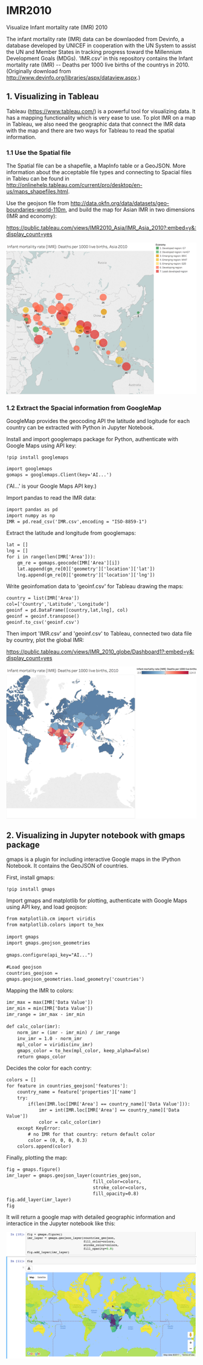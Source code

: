 # IMR2010
Visualize Infant mortality rate (IMR) 2010

The infant mortality rate (IMR) data can be downlaoded from Devinfo, a database developed by UNICEF in cooperation with the UN System to assist the UN and Member States in tracking progress toward the Millennium Development Goals (MDGs). 'IMR.csv' in this repository contains the Infant mortality rate (IMR) -- Deaths per 1000 live births of the countrys in 2010. (Originally download from http://www.devinfo.org/libraries/aspx/dataview.aspx.)

## 1. Visualizing in Tableau

Tableau (https://www.tableau.com/) is a powerful tool for visualizing data. It has a mapping functionality which is very ease to use. To plot IMR on a map in Tableau, we also need the geographic data that connect the IMR data with the map and there are two ways for Tableau to read the spatial information.

### 1.1 Use the Spatial file

The Spatial file can be a shapefile, a MapInfo table or a GeoJSON. More information about the acceptable file types and connecting to Spacial files in Tableu can be found in http://onlinehelp.tableau.com/current/pro/desktop/en-us/maps_shapefiles.html. 

Use the geojson file from http://data.okfn.org/data/datasets/geo-boundaries-world-110m, and build the map for Asian IMR in two dimensions (IMR and economy): 

https://public.tableau.com/views/IMR2010_Asia/IMR_Asia_2010?:embed=y&:display_count=yes

![Embed Code](IMR_Asia_2010.png)

### 1.2 Extract the Spacial information from GoogleMap

GoogleMap provides the geocoding API the latitude and logitude for each country can be extracted with Python in Jupyter Notebook.

Install and import googlemaps package for Python, authenticate with Google Maps using API key:
```
!pip install googlemaps
```

```
import googlemaps
gomaps = googlemaps.Client(key='AI...')
```
('AI...' is your Google Maps API key.)

Import pandas to read the IMR data:
```
import pandas as pd
import numpy as np 
IMR = pd.read_csv('IMR.csv',encoding = "ISO-8859-1")
```

Extract the latitude and longitude from googlemaps:
```
lat = []
lng = []
for i in range(len(IMR['Area'])):
    gm_re = gomaps.geocode(IMR['Area'][i])
    lat.append(gm_re[0]['geometry']['location']['lat'])
    lng.append(gm_re[0]['geometry']['location']['lng']) 
```

Write geoinfomation data to 'geoinf.csv' for Tableau drawing the maps:
```
country = list(IMR['Area'])
col=['Country','Latitude','Longitude']
geoinf = pd.DataFrame([country,lat,lng], col)
geoinf = geoinf.transpose()
geoinf.to_csv('geoinf.csv')
```

Then import 'IMR.csv' and 'geoinf.csv' to Tableau, connected two data file by country, plot the global IMR:

https://public.tableau.com/views/IMR_2010_globe/Dashboard1?:embed=y&:display_count=yes

![Embed Code](IMR_Globe.png)


## 2. Visualizing in Jupyter notebook with gmaps package

gmaps is a plugin for including interactive Google maps in the IPython Notebook. It contains the GeoJSON of countries.

First, install gmaps:
```
!pip install gmaps
```
Import gmaps and matplotlib for plotting, authenticate with Google Maps using API key, and load geojson:
```
from matplotlib.cm import viridis
from matplotlib.colors import to_hex

import gmaps
import gmaps.geojson_geometries

gmaps.configure(api_key="AI...")

#Load geojson
countries_geojson = gmaps.geojson_geometries.load_geometry('countries')
```

Mapping the IMR to colors:
```
imr_max = max(IMR['Data Value'])
imr_min = min(IMR['Data Value'])
imr_range = imr_max - imr_min

def calc_color(imr):
    norm_imr = (imr - imr_min) / imr_range
    inv_imr = 1.0 - norm_imr
    mpl_color = viridis(inv_imr)
    gmaps_color = to_hex(mpl_color, keep_alpha=False)
    return gmaps_color
```

Decides the color for each contry:
```
colors = []
for feature in countries_geojson['features']:
    country_name = feature['properties']['name']
    try:
        if(len(IMR.loc[IMR['Area'] == country_name]['Data Value'])):
            imr = int(IMR.loc[IMR['Area'] == country_name]['Data Value'])
            color = calc_color(imr)
    except KeyError:
        # no IMR for that country: return default color
        color = (0, 0, 0, 0.3)
    colors.append(color)
```

Finally, plotting the map:
```
fig = gmaps.figure()
imr_layer = gmaps.geojson_layer(countries_geojson, 
                                fill_color=colors, 
                                stroke_color=colors,
                                fill_opacity=0.8)
fig.add_layer(imr_layer)
fig
```

It will return a google map with detailed geographic information and interactice in the Jupyter notebook like this:

![Embed Code](MAPS.png)













